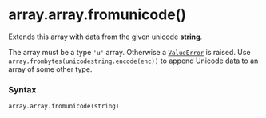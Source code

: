 # array.array.fromunicode()

Extends this array with data from the given unicode **string**.

The array must be a type `'u'` array. Otherwise a [`ValueError`](/exceptions/ValueError.md) is raised. Use `array.frombytes(unicodestring.encode(enc))` to append Unicode data to an array of some other type.

### Syntax

```python
array.array.fromunicode(string)
```
